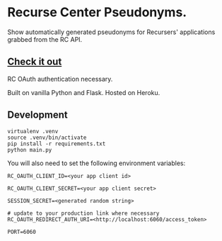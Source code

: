 # Recurse Center Pseudonyms.
Show automatically generated pseudonyms for Recursers' applications grabbed from the RC API. 

## [Check it out](http://pseudo.recurse.com)
RC OAuth authentication necessary. 

Built on vanilla Python and Flask. Hosted on Heroku. 

## Development

```
virtualenv .venv
source .venv/bin/activate
pip install -r requirements.txt
python main.py
```

You will also need to set the following environment variables:

```
RC_OAUTH_CLIENT_ID=<your app client id>

RC_OAUTH_CLIENT_SECRET=<your app client secret>

SESSION_SECRET=<generated random string>

# update to your production link where necessary
RC_OAUTH_REDIRECT_AUTH_URI=<http://localhost:6060/access_token>

PORT=6060
```
